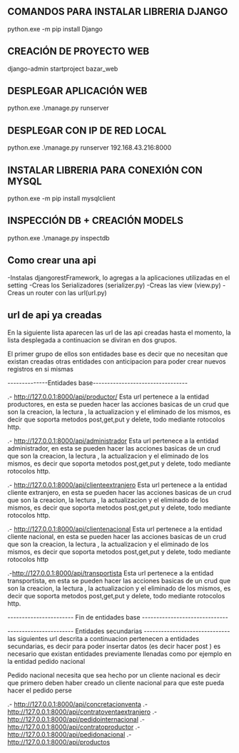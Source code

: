 ## COMANDOS PARA INSTALAR LIBRERIA DJANGO
python.exe -m pip install Django

## CREACIÓN DE PROYECTO WEB
django-admin startproject bazar_web

## DESPLEGAR APLICACIÓN WEB
python.exe .\manage.py runserver

## DESPLEGAR CON IP DE RED LOCAL
python.exe .\manage.py runserver  192.168.43.216:8000

## INSTALAR LIBRERIA PARA CONEXIÓN CON MYSQL
python.exe -m pip install mysqlclient

## INSPECCIÓN DB + CREACIÓN MODELS
python.exe .\manage.py inspectdb

## Como crear una api
-Instalas djangorestFramework, lo agregas a la aplicaciones utilizadas en el setting
-Creas los Serializadores (serializer.py)
-Creas las view (view.py)
-Creas un router con las url(url.py)

## url de api ya creadas 

En la siguiente lista aparecen las url de las api creadas hasta el momento, la lista desplegada a continuacion  se diviran en dos grupos.

El primer grupo de ellos son entidades base es decir que no necesitan que existan creadas otras entidades con anticipacion para poder crear nuevos registros en si mismas 

--------------Entidades base---------------------------------

.- http://127.0.0.1:8000/api/productor/ Esta url pertenece a la entidad productores, en esta se pueden
hacer las acciones basicas de un crud que son la creacion, la lectura , la actualizacion y el eliminado de los mismos, es decir que soporta metodos post,get,put y delete, todo mediante rotocolos http.
   
.- http://127.0.0.1:8000/api/administrador Esta url pertenece a la entidad administrador, en esta se pueden
hacer las acciones basicas de un crud que son la creacion, la lectura , la actualizacion y el eliminado de los mismos, es decir que soporta metodos post,get,put y delete, todo mediante rotocolos http.
   
.- http://127.0.0.1:8000/api/clienteextranjero Esta url pertenece a la entidad cliente extranjero, en esta se pueden hacer las acciones basicas de un crud que son la creacion, la lectura , la actualizacion y el eliminado de los mismos, es decir que soporta metodos post,get,put y delete, todo mediante rotocolos http.
   
.- http://127.0.0.1:8000/api/clientenacional Esta url pertenece a la entidad cliente nacional, en esta se pueden hacer las acciones basicas de un crud que son la creacion, la lectura , la actualizacion y el eliminado de los mismos, es decir que soporta metodos post,get,put y delete, todo mediante rotocolos http

.-http://127.0.0.1:8000/api/transportista Esta url pertenece a la entidad transportista, en esta se pueden hacer las acciones basicas de un crud que son la creacion, la lectura , la actualizacion y el eliminado de los mismos, es decir que soporta metodos post,get,put y delete, todo mediante rotocolos http.

----------------------- Fin de entidades base ------------------------------

----------------------- Entidades secundarias ------------------------------
las siguientes url descrita a continuacion  pertenecen a entidades secundarias, es decir para poder insertar datos (es decir hacer post ) es necesario que existan entidades previamente llenadas  como por ejemplo en la entidad pedido nacional 

Pedido nacional necesita que sea hecho por un cliente nacional  es decir que  primero deben haber creado un cliente nacional para que este pueda hacer el pedido perse
   
.- http://127.0.0.1:8000/api/concretacionventa
.- http://127.0.0.1:8000/api/contratoventaextranjero
.- http://127.0.0.1:8000/api/pedidointernacional
.- http://127.0.0.1:8000/api/contratoproductor
.- http://127.0.0.1:8000/api/pedidonacional
.- http://127.0.0.1:8000/api/productos